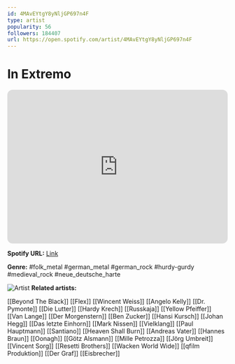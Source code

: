 ```yaml
---
id: 4MAvEYtgY8yNljGP697n4F
type: artist
popularity: 56
followers: 184407
url: https://open.spotify.com/artist/4MAvEYtgY8yNljGP697n4F
---
```

# In Extremo

<iframe style="border-radius:12px" src="https://open.spotify.com/embed/artist/4MAvEYtgY8yNljGP697n4F" width="100%" height="352" frameBorder="0" allowfullscreen="" allow="autoplay; clipboard-write; encrypted-media; fullscreen; picture-in-picture" loading="lazy"></iframe>

**Spotify URL:** [Link](https://open.spotify.com/artist/4MAvEYtgY8yNljGP697n4F)

**Genre:**  #folk_metal #german_metal #german_rock #hurdy-gurdy #medieval_rock #neue_deutsche_harte

![Artist](https://i.scdn.co/image/ab6761610000e5ebdee87a4b348b022d31ea5dd6)
**Related artists:**

[[Beyond The Black]]
[[Flex]]
[[Wincent Weiss]]
[[Angelo Kelly]]
[[Dr. Pymonte]]
[[Die Lutter]]
[[Hardy Krech]]
[[Russkaja]]
[[Yellow Pfeiffer]]
[[Van Lange]]
[[Der Morgenstern]]
[[Ben Zucker]]
[[Hansi Kursch]]
[[Johan Hegg]]
[[Das letzte Einhorn]]
[[Mark Nissen]]
[[Vielklang]]
[[Paul Hauptmann]]
[[Santiano]]
[[Heaven Shall Burn]]
[[Andreas Vater]]
[[Hannes Braun]]
[[Oonagh]]
[[Götz Alsmann]]
[[Mille Petrozza]]
[[Jörg Umbreit]]
[[Vincent Sorg]]
[[Resetti Brothers]]
[[Wacken World Wide]]
[[qfilm Produktion]]
[[Der Graf]]
[[Eisbrecher]]
